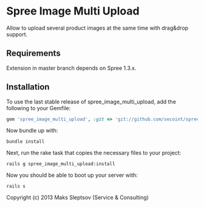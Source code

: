 Spree Image Multi Upload
=====================

Allow to upload several product images at the same time with drag&drop support.

Requirements
------------

Extension in master branch depends on Spree 1.3.x.


Installation
------------

To use the last stable release of spree_image_multi_upload, add the following to your Gemfile:
```ruby
gem 'spree_image_multi_upload', :git => 'git://github.com/secoint/spree_image_multi_upload.git'
```

Now bundle up with:
```
bundle install
```

Next, run the rake task that copies the necessary files to your project:
```
rails g spree_image_multi_upload:install
```

Now you should be able to boot up your server with:
```
rails s
```


Copyright (c) 2013 Maks Sleptsov (Service & Consulting)
